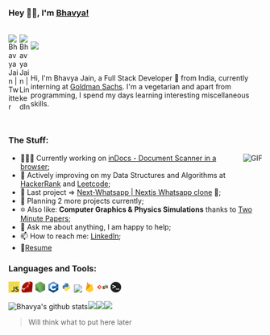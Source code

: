 ### Hey 👋🏽, I'm [Bhavya!]() 

<br/>

<a href="https://twitter.com/bhav_yea">
  <img align="left" alt="Bhavya Jain | Twitter" width="22px" src="https://cdn.jsdelivr.net/npm/simple-icons@v3/icons/twitter.svg" />
</a>
<a href="https://www.linkedin.com/in/bhavya-jain-nd/">
  <img align="left" alt="Bhavya Jain | LinkedIn" width="22px" src="https://cdn.jsdelivr.net/npm/simple-icons@v3/icons/linkedin.svg" />
</a>

![](https://visitor-badge.glitch.me/badge?page_id=basic-bhavya.basic-bhavya)

<br />

Hi, I'm Bhavya Jain, a Full Stack Developer 🚀 from India, currently interning at [Goldman Sachs](https://www.goldmansachs.com/). I'm a vegetarian and apart from programming, I spend my days learning interesting miscellaneous skills. 

<br /> 

### **The Stuff:**

<img align="right" alt="GIF" src="https://media.giphy.com/media/ZVik7pBtu9dNS/giphy.gif" /> 

- 👨🏽‍💻 Currently working on [inDocs - Document Scanner in a browser](https://github.com/SPM-Team-2/indocs);
- 🌱 Actively improving on my Data Structures and Algorithms at [HackerRank](https://www.hackerrank.com/bjain_nd) and [Leetcode](https://leetcode.com/basic-bhavya/);
- 👯 Last project => [Next-Whatsapp | Nextjs Whatsapp clone](https://github.com/basic-bhavya/next-whatsapp) 💬;
- 🤔 Planning 2 more projects currently;
- 🔯 Also like: **Computer Graphics & Physics Simulations** thanks to [Two Minute Papers](https://www.youtube.com/user/keeroyz);
- 💬 Ask me about anything, I am happy to help;
- 📫 How to reach me: [LinkedIn](https://www.linkedin.com/in/bhavya-jain-nd/);
- 📝[Resume](coming_soon)

### **Languages and Tools:**

<code><img height="22" src="https://raw.githubusercontent.com/github/explore/80688e429a7d4ef2fca1e82350fe8e3517d3494d/topics/javascript/javascript.png"></code>
<code><img height="22" src="https://raw.githubusercontent.com/github/explore/5c058a388828bb5fde0bcafd4bc867b5bb3f26f3/topics/ruby/ruby.png"></code>
<code><img height="22" src="https://raw.githubusercontent.com/github/explore/80688e429a7d4ef2fca1e82350fe8e3517d3494d/topics/nodejs/nodejs.png"></code>
<code><img height="22" src="https://raw.githubusercontent.com/github/explore/80688e429a7d4ef2fca1e82350fe8e3517d3494d/topics/cpp/cpp.png"></code>
<code><img height="22" src="https://raw.githubusercontent.com/github/explore/80688e429a7d4ef2fca1e82350fe8e3517d3494d/topics/python/python.png"></code>
<code><img height="22" src="https://raw.githubusercontent.com/github/explore/80688e429a7d4ef2fca1e82350fe8e3517d3494d/topics/postgres/postgres.png"></code>
<code><img height="22" src="https://raw.githubusercontent.com/github/explore/80688e429a7d4ef2fca1e82350fe8e3517d3494d/topics/firebase/firebase.png"></code>
<code><img height="22" src="https://raw.githubusercontent.com/github/explore/80688e429a7d4ef2fca1e82350fe8e3517d3494d/topics/git/git.png"></code>
<code><img height="22" src="https://raw.githubusercontent.com/github/explore/80688e429a7d4ef2fca1e82350fe8e3517d3494d/topics/terminal/terminal.png"></code>



![Bhavya's github stats](https://github-readme-stats.vercel.app/api?username=basic-bhavya&show_icons=true&hide_border=true)<img src="https://i.giphy.com/media/IdyAQJVN2kVPNUrojM/200.webp" width="100"><img src="https://i.giphy.com/media/LMt9638dO8dftAjtco/200.webp" width="100"><img src="https://i.giphy.com/media/KzJkzjggfGN5Py6nkT/200.webp" width="100">

> Will think what to put here later

